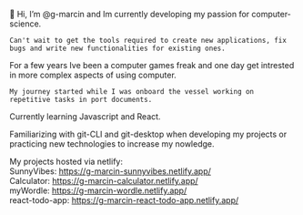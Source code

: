 👋 Hi, I’m @g-marcin and Im currently developing my passion for computer-science. 

    Can't wait to get the tools required to create new applications, fix bugs and write new functionalities for existing ones. 
  
For a few years Ive been a computer games freak and one day get intrested in more complex aspects of using computer. 
  
    My journey started while I was onboard the vessel working on repetitive tasks in port documents.
 

Currently learning Javascript and React.

Familiarizing with git-CLI and git-desktop when developing my projects or practicing new technologies to increase my nowledge.

My projects hosted via netlify:
</br>
SunnyVibes:
https://g-marcin-sunnyvibes.netlify.app/
</br>
Calculator:
https://g-marcin-calculator.netlify.app/
</br>
myWordle:
https://g-marcin-wordle.netlify.app/
</br>
react-todo-app:
https://g-marcin-react-todo-app.netlify.app/

 
